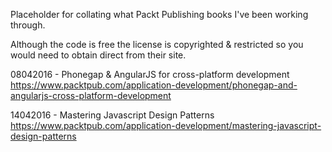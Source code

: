 Placeholder for collating what Packt Publishing books I've been working through.

Although the code is free the license is copyrighted & restricted so you would need to
obtain direct from their site.

08042016 - Phonegap & AngularJS for cross-platform development
https://www.packtpub.com/application-development/phonegap-and-angularjs-cross-platform-development

14042016 - Mastering Javascript Design Patterns
https://www.packtpub.com/application-development/mastering-javascript-design-patterns  
